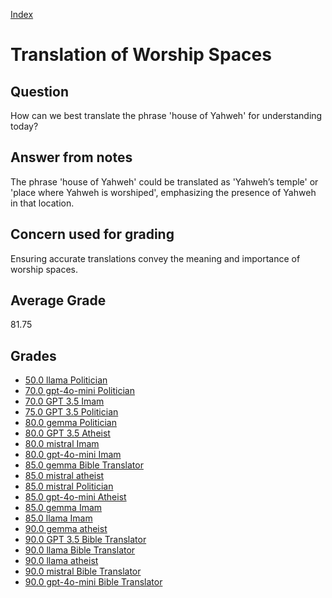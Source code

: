 
[Index](../../index.md)
# Translation of Worship Spaces
## Question
How can we best translate the phrase 'house of Yahweh' for understanding today?

## Answer from notes
The phrase 'house of Yahweh' could be translated as 'Yahweh’s temple' or 'place where Yahweh is worshiped', emphasizing the presence of Yahweh in that location.

## Concern used for grading
Ensuring accurate translations convey the meaning and importance of worship spaces.

## Average Grade
81.75

## Grades
 * [50.0 llama Politician](../answers/llama_Politician/Translation_of_Worship_Spaces.md)
 * [70.0 gpt-4o-mini Politician](../answers/gpt-4o-mini_Politician/Translation_of_Worship_Spaces.md)
 * [70.0 GPT 3.5 Imam](../answers/GPT_3.5_Imam/Translation_of_Worship_Spaces.md)
 * [75.0 GPT 3.5 Politician](../answers/GPT_3.5_Politician/Translation_of_Worship_Spaces.md)
 * [80.0 gemma Politician](../answers/gemma_Politician/Translation_of_Worship_Spaces.md)
 * [80.0 GPT 3.5 Atheist](../answers/GPT_3.5_Atheist/Translation_of_Worship_Spaces.md)
 * [80.0 mistral Imam](../answers/mistral_Imam/Translation_of_Worship_Spaces.md)
 * [80.0 gpt-4o-mini Imam](../answers/gpt-4o-mini_Imam/Translation_of_Worship_Spaces.md)
 * [85.0 gemma Bible Translator](../answers/gemma_Bible_Translator/Translation_of_Worship_Spaces.md)
 * [85.0 mistral atheist](../answers/mistral_atheist/Translation_of_Worship_Spaces.md)
 * [85.0 mistral Politician](../answers/mistral_Politician/Translation_of_Worship_Spaces.md)
 * [85.0 gpt-4o-mini Atheist](../answers/gpt-4o-mini_Atheist/Translation_of_Worship_Spaces.md)
 * [85.0 gemma Imam](../answers/gemma_Imam/Translation_of_Worship_Spaces.md)
 * [85.0 llama Imam](../answers/llama_Imam/Translation_of_Worship_Spaces.md)
 * [90.0 gemma atheist](../answers/gemma_atheist/Translation_of_Worship_Spaces.md)
 * [90.0 GPT 3.5 Bible Translator](../answers/GPT_3.5_Bible_Translator/Translation_of_Worship_Spaces.md)
 * [90.0 llama Bible Translator](../answers/llama_Bible_Translator/Translation_of_Worship_Spaces.md)
 * [90.0 llama atheist](../answers/llama_atheist/Translation_of_Worship_Spaces.md)
 * [90.0 mistral Bible Translator](../answers/mistral_Bible_Translator/Translation_of_Worship_Spaces.md)
 * [90.0 gpt-4o-mini Bible Translator](../answers/gpt-4o-mini_Bible_Translator/Translation_of_Worship_Spaces.md)
